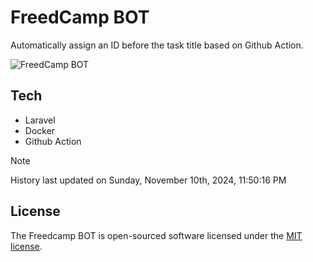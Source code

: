 # FreedCamp BOT

Automatically assign an ID before the task title based on Github Action.

![FreedCamp BOT](https://repository-images.githubusercontent.com/737932867/7d34798b-2680-471c-b089-a78a718d3d6a)

## Tech

- Laravel
- Docker
- Github Action

> [!NOTE]  
> History last updated on Sunday, November 10th, 2024, 11:50:16 PM

## License

The Freedcamp BOT is open-sourced software licensed under the [MIT license](https://opensource.org/licenses/MIT).
